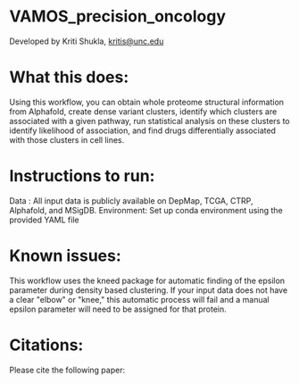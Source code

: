 # VAMOS_precision_oncology

Developed by Kriti Shukla, kritis@unc.edu

# What this does:
Using this workflow, you can obtain whole proteome structural information from Alphafold, create dense variant clusters, identify which clusters are associated with a given pathway, run statistical analysis on these clusters to identify likelihood of association, and find drugs differentially associated with those clusters in cell lines.

# Instructions to run:
Data : All input data is publicly available on DepMap, TCGA, CTRP, Alphafold, and MSigDB.
Environment: Set up conda environment using the provided YAML file

# Known issues:
This workflow uses the kneed package for automatic finding of the epsilon parameter during density based clustering. If your input data does not have a clear "elbow" or "knee," this automatic process will fail and a manual epsilon parameter will need to be assigned for that protein. 

# Citations:
Please cite the following paper: 
